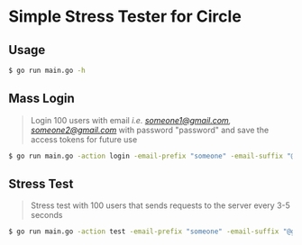# Simple Stress Tester for Circle

## Usage
```bash
$ go run main.go -h
```

## Mass Login
>Login 100 users with email *i.e. someone1@gmail.com, someone2@gmail.com* with password "password" and save the access tokens for future use
```bash
$ go run main.go -action login -email-prefix "someone" -email-suffix "@gmail.com" -password "password" -start 1 -end 100
```
## Stress Test
>Stress test with 100 users that sends requests to the server every 3-5 seconds
```bash
$ go run main.go -action test -email-prefix "someone" -email-suffix "@gmail.com" -start 1 -end 100 -wait-time-min 3 -wait-time-max 5
```